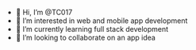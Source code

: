 - 👋 Hi, I’m @TC017
- 👀 I’m interested in web and mobile app development
- 🌱 I’m currently learning full stack development
- 💞️ I’m looking to collaborate on an app idea

<!---
TC017/TC017 is a ✨ special ✨ repository because its `README.md` (this file) appears on your GitHub profile.
You can click the Preview link to take a look at your changes.
--->
